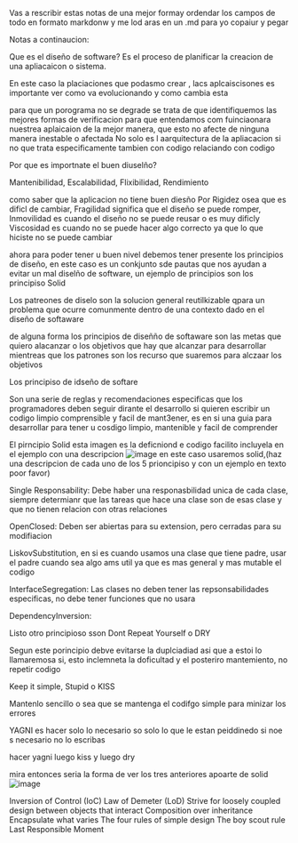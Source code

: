 Vas a rescribir estas notas de una mejor formay ordendar los campos de todo en formato markdonw y me lod aras en un .md para yo copaiur y pegar

Notas a continaucion:

Que es el diseño de software?
Es el proceso de planificar la creacion de una apliacaicon o sistema.

En este caso la placiaciones que podasmo crear , lacs aplcaiscisones es importante ver como va evolucionando y como cambia esta

para que un porograma no se degrade se trata de que identifiquemos las mejores formas de verificacion para que entendamos com fuinciaonara nuestrea aplaicaion de la mejor manera, que esto no afecte de ninguna manera inestable o afectada
No solo es l aarquitectura de la apliacacion si no que trata especificamente tambien con codigo relaciando con codigo

Por que es importnate el buen diuselño?

Mantenibilidad, Escalabilidad, Flixibilidad, Rendimiento

como saber que la aplicacion no tiene buen diesño
Por Rigidez osea que es dificl de cambiar, Fragilidad significa que el diseño se puede romper, Inmovilidad es cuando el diseño no se puede reusar o es muy dificly Viscosidad es cuando no se puede hacer algo correcto ya que lo que hiciste no se puede cambiar

ahora para poder tener u buen nivel debemos tener presente los principios de diseño, en este caso es un conkjunto sde pautas que nos ayudan a evitar un mal diselño de software, un ejemplo de principios son los principiso Solid

Los patreones de diselo son la solucion general reutilkizable qpara un problema que ocurre comunmente dentro de una contexto dado en el diseño de softaware

de alguna forma los principios de diseñño de softaware son las metas que quiero alacanzar o los objetivos que hay que alcanzar para desarrollar mientreas que los patrones son los recurso que suaremos para alczaar los objetivos


Los principiso de idseño de softare

Son una serie de reglas y recomendaciones especificas que los programadores deben seguir dirante el desarrollo si quieren escribir un codigo limpio comprensible y facil de mant3ener, es en si una guia para desarrollar para tener u  cosdigo limpio, mantenible y facil de comprender

El pirncipio Solid 
esta imagen es la deficniond e codigo facilito incluyela en el ejemplo con una descripcion
![image](https://github.com/user-attachments/assets/0e2bee48-ed8b-4884-a892-9ba0ef83f92c) 
en este caso usaremos solid,(haz una descripcion de cada uno de los 5 prioncipiso y con un ejemplo en texto poor favor)


Single Responsability: Debe haber una responasbilidad unica de cada clase, siempre determianr que las tareas que hace una clase son de esas clase y que no tienen  relacion con otras relaciones

OpenClosed: Deben ser abiertas para su extension, pero cerradas para su modifiacion

LiskovSubstitution, en si es cuando usamos una clase que tiene padre, usar el padre cuando sea algo ams util ya que es mas general y mas mutable el codigo

InterfaceSegregation: Las clases no deben tener las repsonsabilidades especificas, no debe tener funciones que no usara

DependencyInversion: 




Listo otro principioso sson Dont Repeat Yourself o DRY

Segun este porincipio debve evitarse la duplciadiad asi que a estoi lo llamaremosa si, esto inclemneta la doficultad y el posteriro mantemiento, no repetir codigo

Keep it simple, Stupid o KISS

Mantenlo sencillo o sea que se mantenga el codifgo simple para minizar los errores


YAGNI es hacer solo lo necesario so solo lo que le estan peiddinedo si noe s necesario no lo escribas

hacer yagni luego kiss y luego dry

mira entonces seria la forma de ver los tres anteriores apoarte de solid
![image](https://github.com/user-attachments/assets/16952631-d67e-4991-852a-e1a768634e38)



Inversion of Control (IoC)
Law of Demeter (LoD)
Strive for loosely coupled design between objects that interact
Composition over inheritance
Encapsulate what varies
The four rules of simple design
The boy scout rule
Last Responsible Moment



